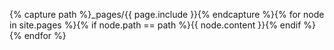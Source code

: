 {% capture path %}_pages/{{ page.include }}{% endcapture %}{% for node in site.pages %}{% if node.path == path %}{{ node.content }}{% endif %}{% endfor %}